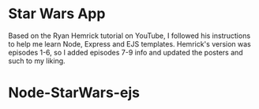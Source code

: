 # Star Wars App
Based on the Ryan Hemrick tutorial on YouTube, I followed his instructions to help me learn Node, Express and EJS templates. 
Hemrick's version was episodes 1-6, so I added episodes 7-9 info and updated the posters and such to my liking. 
# Node-StarWars-ejs
